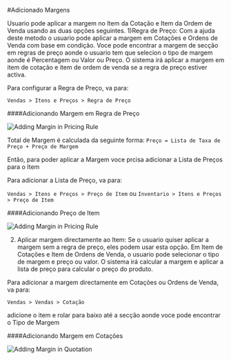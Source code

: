 <!-- add-breadcrumbs -->
#Adicionado Margens

Usuario pode aplicar a margem no Item da Cotação e Item da Ordem de Venda usando as duas opções seguintes.
1)Regra de Preço: Com a ajuda deste metodo o usuario pode aplicar a margem em Cotações e Ordens de Venda com base em condição. Voce pode encontrar a margem de secção em regras de preço aonde o usuario tem que selecion o tipo de margem aonde é Percentagem ou Valor ou Preço. O sistema irá aplicar a margem em item de cotação e item de ordem de venda se a regra de preço estiver activa.

Para configurar a Regra de Preço, va para:

`Vendas > Itens e Preços > Regra de Preço` 

####Adicionando Margem em Regra de Preço

<img alt="Adding Margin in Pricing Rule" class="screenshot"  src="{{docs_base_url}}/assets/img/selling/margin-pricing-rule.png">

Total de Margem é calculada da seguinte forma:
`Preço = Lista de Taxa de Preço + Preço de Margem`

Então, para poder aplicar a Margem voce prcisa adicionar a Lista de Preços para o Item

Para adicionar a Lista de Preço, va para:

`Vendas > Itens e Preços > Preço de Item` ou `Inventario > Itens e Preços > Preço de Item`

####Adicionando Preço de Item

<img alt="Adding Margin in Pricing Rule" class="screenshot"  src="{{docs_base_url}}/assets/img/selling/margin-item-price-list.png">

2) Aplicar margem directamente ao Item: Se o usuario quiser aplicar a margem sem a regra de preço, eles podem usar esta opção. Em Item de Cotações e Item de Ordens de Venda, o usuario pode selecionar o tipo de margem e preço ou valor. O sistema irá calcular a margem e aplicar a lista de preço para calcular o preço do produto.

Para adicionar a margem directamente em Cotações ou Ordens de Venda, va para:

`Vendas > Vendas > Cotação`

adicione o item e rolar para baixo até a secção aonde voce pode encontrar o Tipo de Margem

####Adicionando Margem em Cotações

<img alt="Adding Margin in Quotation" class="screenshot"  src="{{docs_base_url}}/assets/img/selling/margin-quotation-item.png">
